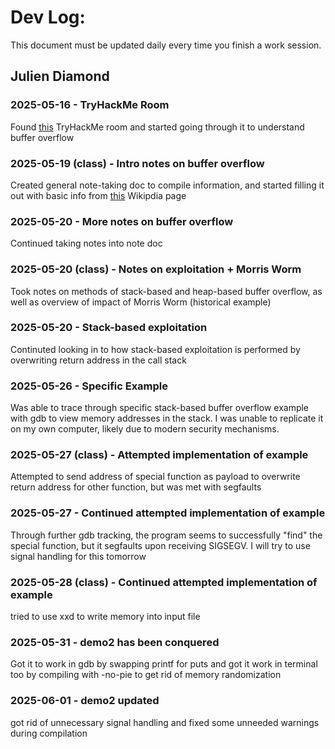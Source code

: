 # Dev Log:

This document must be updated daily every time you finish a work session.

## Julien Diamond

### 2025-05-16 - TryHackMe Room
Found [this](https://tryhackme.com/room/bof1) TryHackMe room and started going through it to understand buffer overflow

### 2025-05-19 (class) - Intro notes on buffer overflow

Created general note-taking doc to compile information, and started filling it out with basic info from [this](https://en.wikipedia.org/wiki/Buffer_overflow) Wikipdia page

### 2025-05-20 - More notes on buffer overflow

Continued taking notes into note doc

### 2025-05-20 (class) - Notes on exploitation + Morris Worm

Took notes on methods of stack-based and heap-based buffer overflow, as well as overview of impact of Morris Worm (historical example)

### 2025-05-20 - Stack-based exploitation

Continuted looking in to how stack-based exploitation is performed by overwriting return address in the call stack

### 2025-05-26 - Specific Example

Was able to trace through specific stack-based buffer overflow example with gdb to view memory addresses in the stack. I was unable to replicate it on my own computer, likely due to modern security mechanisms.

### 2025-05-27 (class) - Attempted implementation of example

Attempted to send address of special function as payload to overwrite return address for other function, but was met with segfaults

### 2025-05-27 - Continued attempted implementation of example

Through further gdb tracking, the program seems to successfully "find" the special function, but it segfaults upon receiving SIGSEGV. I will try to use signal handling for this tomorrow

### 2025-05-28 (class) - Continued attempted implementation of example

tried to use xxd to write memory into input file

### 2025-05-31 - demo2 has been conquered

Got it to work in gdb by swapping printf for puts and got it work in terminal too by compiling with -no-pie to get rid of memory randomization

### 2025-06-01 - demo2 updated

got rid of unnecessary signal handling and fixed some unneeded warnings during compilation
